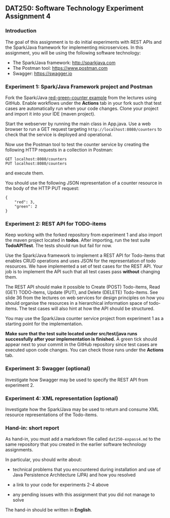 ## DAT250: Software Technology Experiment Assignment 4

### Introduction

The goal of this assignment is to do initial experiments with REST APIs and the Spark/Java framework for implementing microservices. In this assignment, you will be using the following software technology:

- The Spark/Java framework: http://sparkjava.com
- The Postman tool: https://www.postman.com
- Swagger: https://swagger.io

### Experiment 1: Spark/Java Framework project and Postman

Fork the Spark/Java [red-green-counter example](https://github.com/selabhvl/dat250-sparkjava-counter) from the lectures using GitHub. Enable workflows under the **Actions** tab in your fork such that test cases are automatically run when your code changes.
Clone your project and import it into your IDE (maven project).

Start the webserver by running the main class in App.java. Use a web browser to run a GET request targeting `http://localhost:8080/counters` to check that the service is deployed and operational.

Now use the Postman tool to test the counter service by creating the following HTTP requests in a collection in Postman:

```
GET localhost:8080/counters
PUT localhost:8080/counters
```

and execute them.

You should use the following JSON representation of a counter resource in the body of the HTTP PUT request:

```
{
    "red": 3,
    "green": 2
}
```

### Experiment 2: REST API for TODO-items

Keep working with the forked repository from experiment 1 and also import the maven project located in **todos**.
After importing, run the test suite **TodoAPITest**. The tests should run but fail for now.

Use the Spark/Java framework to implement a REST API for Todo-items that enables CRUD operations and uses JSON for the representation of todo resources.
We have implemented a set of test cases for the REST API. Your job is to implement the API such that all test cases pass **without** changing them.

The REST API should make it possible to Create (POST) Todo-items, Read (GET) TODO-items, Update (PUT), and Delete (DELETE) Todo-items. See slide 36 from the lectures on web services for design principles on how you should organise the resources in a hierarchical information space of todo-items. The test cases will also hint at how the API should be structured.

You may use the Spark/Java counter service project from experiment 1 as a starting point for the implementation.

**Make sure that the test suite located under src/test/java runs successfully after your implementation is finished.** A green tick should appear next to your commit in the GitHub repository since test cases are executed upon code changes. You can check those runs under the **Actions** tab.

### Experiment 3: Swagger (optional)

Investigate how Swagger may be used to specify the REST API from experiment 2.

### Experiment 4: XML representation (optional)

Investigate how the Spark/Java may be used to return and consume XML resource representations of the Todo-items.

### Hand-in: short report

As hand-in, you must add a markdown file called `dat250-expass4.md` to the same repository that you created in the earlier software technology assignments.

In particular, you should write about:

- technical problems that you encountered during installation and use of Java Persistence Architecture (JPA) and how you resolved

- a link to your code for experiments 2-4 above

- any pending issues with this assignment that you did not manage to solve

The hand-in should be written in **English**.
